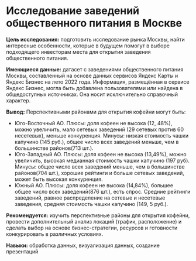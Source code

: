# Исследование заведений общественного питания в Москве

**Цель исследования:**  подготовить исследование рынка Москвы, найти интересные особенности,
которые в будущем помогут в выборе подходящего инвесторам места для открытия заведения общественного питания.
    

**Имеющиеся данные:** датасет с заведениями общественного питания Москвы, составленный на основе данных сервисов Яндекс Карты и Яндекс Бизнес на лето 2022 года. Информация, размещённая в сервисе Яндекс Бизнес, могла быть добавлена пользователями или найдена в общедоступных источниках. Она носит исключительно справочный характер.

**Вывод:** Перспективными районами для открытия кофейни могут быть:

- Юго-Восточный АО. Плюсы: доля кофеен не высока (12, 48%), можно увеличить, мало сетевых заведений (29 сетевых против 60 несетевых), меньше конкуренция. Минусы: низкая стоимость чашки капучино (145 руб.), общее число всех заведений меньше, чем в большинстве районов(713 шт.).
- Юго-Западный АО. Плюсы: доля кофеен не высока (13,49%), можно увеличить, высокая медианная стоимость чашки капучино (197 руб). Минусы: общее число всех заведений меньше, чем в большинстве районов(704 шт.), хорошие рейтинги и больше сетевых заведений, может быть высокая конкуренция.
- Южный АО. Плюсы: доля кофеен не высока (14,84%), большее общее число всех заведений(876 шт.), есть спрос. Средние рейтинги заведений, равное распределение на сетевые и несетевые заведения, средняя стоимость чашки капучино (149, 5 руб.).

**Рекомендуется:** изучить перспективные районы для открытия кофейни, провести дополнительный анализ локаций (трафик, расположение) и сделать выбор на основе бизнес-стратегии, ресурсов и готовности конкурировать в различных условиях.

**Навыки:** обработка данных, визуализация данных, создание презентаций

